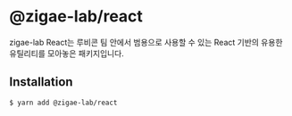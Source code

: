# @zigae-lab/react

zigae-lab React는 루비콘 팀 안에서 범용으로 사용할 수 있는 React 기반의 유용한 유틸리티를 모아놓은 패키지입니다.

## Installation

```bash
$ yarn add @zigae-lab/react
```
